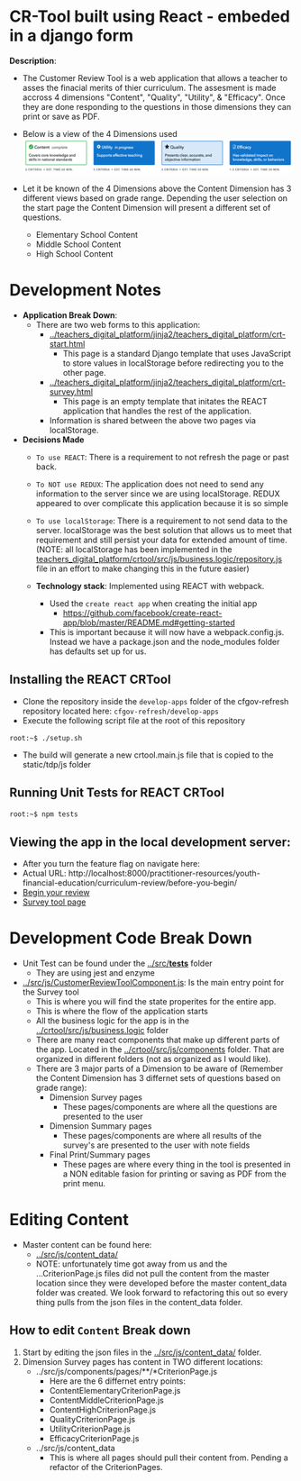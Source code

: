 # CR-Tool built using React - embeded in a django form

**Description**:  
- The Customer Review Tool is a web application that allows a teacher to asses the finacial merits of thier curriculum.  The assesment is made accross 4 dimensions "Content", "Quality", "Utility", & "Efficacy".  Once they are done responding to the questions in those dimensions they can print or save as PDF.
- Below is a view of the 4 Dimensions used
![](Documentation/DimensionButtons.png)
- Let it be known of the 4 Dimensions above the Content Dimension has 3 different views based on grade range. Depending the user selection on the start page the Content Dimension will present a different set of questions.

    - Elementary School Content
    - Middle School Content
    - High School Content

# Development Notes
- **Application Break Down**:
  - There are two web forms to this application:
    - [../teachers_digital_platform/jinja2/teachers_digital_platform/crt-start.html](../jinja2/teachers_digital_platform/crt-start.html)
        - This page is a standard Django template that uses JavaScript to store values in localStorage before redirecting you to the other page.
    - [../teachers_digital_platform/jinja2/teachers_digital_platform/crt-survey.html](../jinja2/teachers_digital_platform/crt-survey.html)
        - This page is an empty template that initates the REACT application that handles the rest of the application.
    - Information is shared between the above two pages via localStorage.
- **Decisions Made**
    - `To use REACT`: There is a requirement to not refresh the page or past back.
    - `To NOT use REDUX`: The application does not need to send any information to the server since we are using localStorage.  REDUX appeared to over complicate this application because it is so simple
    - `To use localStorage`: There is a requirement to not send data to the server.  localStorage was the best solution that allows us to meet that requirement and still persist your data for extended amount of time. (NOTE: all localStorage has been implemented in the [teachers_digital_platform/crtool/src/js/business.logic/repository.js](src/js/business.logic/repository.js) file in an effort to make changing this in the future easier)

  - **Technology stack**: Implemented using REACT with webpack.
    - Used the `create react app` when creating the initial app
      - https://github.com/facebook/create-react-app/blob/master/README.md#getting-started
    - This is important because it will now have a webpack.config.js.  Instead we have a package.json and the node_modules folder has defaults set up for us.

## Installing the REACT CRTool
- Clone the repository inside the `develop-apps` folder of the cfgov-refresh repository located here: `cfgov-refresh/develop-apps`
- Execute the following script file at the root of this repository
```console
root:~$ ./setup.sh
```

- The build will generate a new crtool.main.js file that is copied to the static/tdp/js folder

## Running Unit Tests for REACT CRTool
```console
root:~$ npm tests
``` 

## Viewing the app in the local development server:
- After you turn the feature flag on navigate here:
 - Actual URL: http://localhost:8000/practitioner-resources/youth-financial-education/curriculum-review/before-you-begin/
 - [Begin your review](http://localhost:8000/practitioner-resources/youth-financial-education/curriculum-review/before-you-begin/)
 - [Survey tool page](http://localhost:8000/practitioner-resources/youth-financial-education/curriculum-review/tool/)


# Development Code Break Down 
- Unit Test can be found under the [../src/__tests__](src/__tests__) folder
  - They are using jest and enzyme
- [../src/js/CustomerReviewToolComponent.js](src/js/components/CustomerReviewToolComponent.js): Is the main entry point for the Survey tool
  - This is where you will find the state properites for the entire app.
  - This is where the flow of the application starts
  - All the business logic for the app is in the [../crtool/src/js/business.logic](src/js/business.logic) folder
  - There are many react components that make up different parts of the app. Located in the [../crtool/src/js/components](src/js/components) folder. That are organized in different folders (not as organized as I would like).
  - There are 3 major parts of a Dimension to be aware of (Remember the Content Dimension has 3 differnet sets of questions based on grade range):
    - Dimension Survey pages
      - These pages/components are where all the questions are presented to the user
    - Dimension Summary pages
      - These pages/components are where all results of the survey's are presented to the user with note fields
    - Final Print/Summary pages
      - These pages are where every thing in the tool is presented in a NON editable fasion for printing or saving as PDF from the print menu.

# Editing Content #
- Master content can be found here:
  - [../src/js/content_data/](src/js/content_data)
  - NOTE: unfortunately time got away from us and the ...CriterionPage.js files did not pull the content from the master location since they were developed before the master content_data folder was created. We look forward to refactoring this out so every thing pulls from the json files in the content_data folder.

## How to edit `Content` Break down ##
1. Start by editing the json files in the [../src/js/content_data/](src/js/content_data) folder.
2. Dimension Survey pages has content in TWO different locations:
    - ../src/js/components/pages/**/*CriterionPage.js
        - Here are the 6 differnet entry points:
        - ContentElementaryCriterionPage.js
        - ContentMiddleCriterionPage.js
        - ContentHighCriterionPage.js
        - QualityCriterionPage.js
        - UtilityCriterionPage.js
        - EfficacyCriterionPage.js
    - ../src/js/content_data
        - This is where all pages should pull their content from.  Pending a refactor of the CriterionPages.